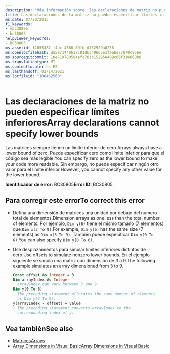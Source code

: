 ```yaml
---
description: 'Más información sobre: las declaraciones de matriz no pueden especificar límites inferiores'
title: Las declaraciones de la matriz no pueden especificar límites inferiores
ms.date: 07/20/2015
f1_keywords:
- vbc30805
- bc30805
helpviewer_keywords:
- BC30805
ms.assetid: f2055387-f4dc-4366-89fb-d752929a0258
ms.openlocfilehash: da5871440b38c03db3496b5e1faabe77670c956e
ms.sourcegitcommit: 10e719780594efc781b15295e499c66f316068b8
ms.translationtype: MT
ms.contentlocale: es-ES
ms.lasthandoff: 02/14/2021
ms.locfileid: "100462560"
---
```

# <a name="array-declarations-cannot-specify-lower-bounds"></a><span data-ttu-id="06f88-103">Las declaraciones de la matriz no pueden especificar límites inferiores</span><span class="sxs-lookup"><span data-stu-id="06f88-103">Array declarations cannot specify lower bounds</span></span>

<span data-ttu-id="06f88-104">Las matrices siempre tienen un límite inferior de cero.</span><span class="sxs-lookup"><span data-stu-id="06f88-104">Arrays always have a lower bound of zero.</span></span> <span data-ttu-id="06f88-105">Puede especificar cero como límite inferior para que el código sea más legible.</span><span class="sxs-lookup"><span data-stu-id="06f88-105">You can specify zero as the lower bound to make your code more readable.</span></span> <span data-ttu-id="06f88-106">Sin embargo, no puede especificar ningún otro valor para el límite inferior.</span><span class="sxs-lookup"><span data-stu-id="06f88-106">However, you cannot specify any other value for the lower bound.</span></span>

<span data-ttu-id="06f88-107">**Identificador de error:** BC30805</span><span class="sxs-lookup"><span data-stu-id="06f88-107">**Error ID:** BC30805</span></span>

## <a name="to-correct-this-error"></a><span data-ttu-id="06f88-108">Para corregir este error</span><span class="sxs-lookup"><span data-stu-id="06f88-108">To correct this error</span></span>

- <span data-ttu-id="06f88-109">Defina una dimensión de matrices una unidad por debajo del número total de elementos.</span><span class="sxs-lookup"><span data-stu-id="06f88-109">Dimension arrays as one less than the total number of elements.</span></span> <span data-ttu-id="06f88-110">Por ejemplo, `Dim y(6)` tiene el mismo tamaño (7 elementos) que `Dim x(3 To 9)`.</span><span class="sxs-lookup"><span data-stu-id="06f88-110">For example, `Dim y(6)` has the same size (7 elements) as `Dim x(3 To 9)`.</span></span> <span data-ttu-id="06f88-111">También puede especificar `Dim y(0 To 6)`.</span><span class="sxs-lookup"><span data-stu-id="06f88-111">You can also specify `Dim y(0 To 6)`.</span></span>

- <span data-ttu-id="06f88-112">Use desplazamientos para simular límites inferiores distintos de cero.</span><span class="sxs-lookup"><span data-stu-id="06f88-112">Use offsets to simulate nonzero lower bounds.</span></span> <span data-ttu-id="06f88-113">En el ejemplo siguiente se simula una matriz con dimensión de 3 a 9.</span><span class="sxs-lookup"><span data-stu-id="06f88-113">The following example simulates an array dimensioned from 3 to 9.</span></span>

  ```vb
  Const offset As Integer = 3
  Dim arrayIndex As Integer
  ' arrayIndex can vary between 3 and 9.
  Dim y(0 To 6)
  ' The preceding statement allocates the same number of elements
  ' as Dim y(3 To 9).
  y(arrayIndex - offset) = value
  ' The preceding statement converts arrayIndex to the
  ' corresponding index of y.
  ```

## <a name="see-also"></a><span data-ttu-id="06f88-114">Vea también</span><span class="sxs-lookup"><span data-stu-id="06f88-114">See also</span></span>

- [<span data-ttu-id="06f88-115">Matrices</span><span class="sxs-lookup"><span data-stu-id="06f88-115">Arrays</span></span>](../programming-guide/language-features/arrays/index.md)
- [<span data-ttu-id="06f88-116">Array Dimensions in Visual Basic</span><span class="sxs-lookup"><span data-stu-id="06f88-116">Array Dimensions in Visual Basic</span></span>](../programming-guide/language-features/arrays/array-dimensions.md)
